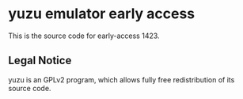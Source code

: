yuzu emulator early access
=============

This is the source code for early-access 1423.

## Legal Notice

yuzu is an GPLv2 program, which allows fully free redistribution of its source code.